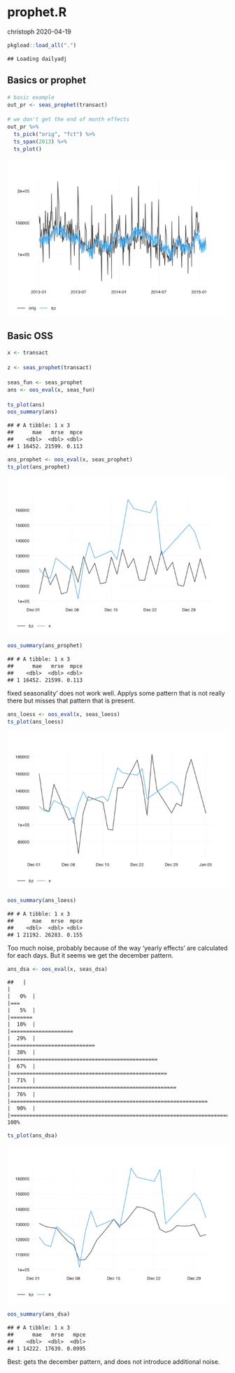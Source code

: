 prophet.R
================
christoph
2020-04-19

``` r
pkgload::load_all(".")
```

    ## Loading dailyadj

## Basics or prophet

``` r
# basic example
out_pr <- seas_prophet(transact)

# we don't get the end of month effects
out_pr %>%
  ts_pick("orig", "fct") %>%
  ts_span(2013) %>%
  ts_plot()
```

![](prophet_files/figure-gfm/unnamed-chunk-2-1.png)<!-- -->

## Basic OSS

``` r
x <- transact

z <- seas_prophet(transact)

seas_fun <- seas_prophet
ans <- oos_eval(x, seas_fun)

ts_plot(ans)
oos_summary(ans)
```

    ## # A tibble: 1 x 3
    ##      mae   mrse  mpce
    ##    <dbl>  <dbl> <dbl>
    ## 1 16452. 21599. 0.113

``` r
ans_prophet <- oos_eval(x, seas_prophet)
ts_plot(ans_prophet)
```

![](prophet_files/figure-gfm/unnamed-chunk-3-1.png)<!-- -->

``` r
oos_summary(ans_prophet)
```

    ## # A tibble: 1 x 3
    ##      mae   mrse  mpce
    ##    <dbl>  <dbl> <dbl>
    ## 1 16452. 21599. 0.113

fixed seasonality’ does not work well. Applys some pattern that is not
really there but misses that pattern that is present.

``` r
ans_loess <- oos_eval(x, seas_loess)
ts_plot(ans_loess)
```

![](prophet_files/figure-gfm/unnamed-chunk-4-1.png)<!-- -->

``` r
oos_summary(ans_loess)
```

    ## # A tibble: 1 x 3
    ##      mae   mrse  mpce
    ##    <dbl>  <dbl> <dbl>
    ## 1 21192. 26283. 0.155

Too much noise, probably because of the way ‘yearly effects’ are
calculated for each days. But it seems we get the december
    pattern.

``` r
ans_dsa <- oos_eval(x, seas_dsa)
```

    ##   |                                                                              |                                                                      |   0%  |                                                                              |===                                                                   |   5%  |                                                                              |=======                                                               |  10%  |                                                                              |====================                                                  |  29%  |                                                                              |===========================                                           |  38%  |                                                                              |===============================================                       |  67%  |                                                                              |==================================================                    |  71%  |                                                                              |=====================================================                 |  76%  |                                                                              |===============================================================       |  90%  |                                                                              |======================================================================| 100%

``` r
ts_plot(ans_dsa)
```

![](prophet_files/figure-gfm/unnamed-chunk-5-1.png)<!-- -->

``` r
oos_summary(ans_dsa)
```

    ## # A tibble: 1 x 3
    ##      mae   mrse   mpce
    ##    <dbl>  <dbl>  <dbl>
    ## 1 14222. 17639. 0.0995

Best: gets the december pattern, and does not introduce additional
noise.
